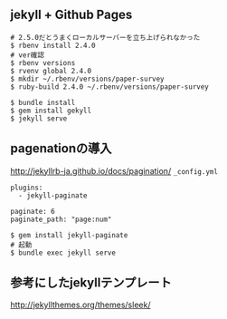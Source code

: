 ## jekyll + Github Pages

```
# 2.5.0だとうまくローカルサーバーを立ち上げられなかった
$ rbenv install 2.4.0
# ver確認
$ rbenv versions
$ rvenv global 2.4.0
$ mkdir ~/.rbenv/versions/paper-survey
$ ruby-build 2.4.0 ~/.rbenv/versions/paper-survey

$ bundle install
$ gem install gekyll
$ jekyll serve

```

## pagenationの導入
http://jekyllrb-ja.github.io/docs/pagination/
`_config.yml`
```
plugins:
  - jekyll-paginate

paginate: 6
paginate_path: "page:num"
```

```
$ gem install jekyll-paginate 
# 起動
$ bundle exec jekyll serve
```

## 参考にしたjekyllテンプレート
http://jekyllthemes.org/themes/sleek/  

